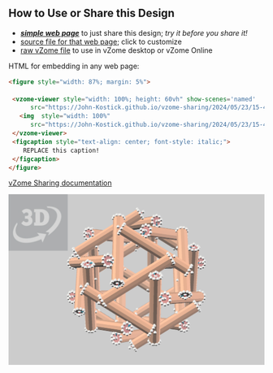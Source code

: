 
## How to Use or Share this Design

 - [***simple web page***](<https://John-Kostick.github.io/vzome-sharing/2024/05/23/15-46-44-30-rod-contact-points/>) to just share this design; *try it before you share it!*
 - [source file for that web page](<https://github.com/John-Kostick/vzome-sharing/edit/main/2024/05/23/15-46-44-30-rod-contact-points/index.md>); click to customize
 - [raw vZome file](<https://raw.githubusercontent.com/John-Kostick/vzome-sharing/main/2024/05/23/15-46-44-30-rod-contact-points/30-rod-contact-points.vZome>) to use in vZome desktop or vZome Online
 
 HTML for embedding in any web page:
 ```html
<figure style="width: 87%; margin: 5%">
  
  <vzome-viewer style="width: 100%; height: 60vh" show-scenes='named'
       src="https://John-Kostick.github.io/vzome-sharing/2024/05/23/15-46-44-30-rod-contact-points/30-rod-contact-points.vZome" >
    <img  style="width: 100%"
       src="https://John-Kostick.github.io/vzome-sharing/2024/05/23/15-46-44-30-rod-contact-points/30-rod-contact-points.png" >
  </vzome-viewer>
  <figcaption style="text-align: center; font-style: italic;">
     REPLACE this caption!
  </figcaption>
</figure>

 ```

[vZome Sharing documentation](https://vzome.github.io/vzome/sharing.html#how-it-works)

![Image](<30-rod-contact-points.png>)

